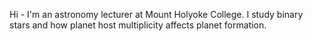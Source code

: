 Hi - I'm an astronomy lecturer at Mount Holyoke College. I study binary stars and how planet host multiplicity affects planet formation.

